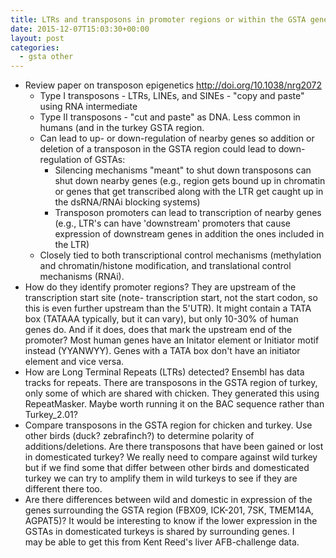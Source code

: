 ```yaml
---
title: LTRs and transposons in promoter regions or within the GSTA genes
date: 2015-12-07T15:03:30+00:00
layout: post
categories:
  - gsta other
---
```

  * Review paper on transposon epigenetics <http://doi.org/10.1038/nrg2072>
    * Type I transposons - LTRs, LINEs, and SINEs - "copy and paste" using RNA intermediate
    * Type II transposons - "cut and paste" as DNA. Less common in humans (and in the turkey GSTA region.
    * Can lead to up- or down-regulation of nearby genes so addition or deletion of a transposon in the GSTA region could lead to down-regulation of GSTAs:
      * Silencing mechanisms "meant" to shut down transposons can shut down nearby genes (e.g., region gets bound up in chromatin or genes that get transcribed along with the LTR get caught up in the dsRNA/RNAi blocking systems)
      * Transposon promoters can lead to transcription of nearby genes (e.g., LTR's can have 'downstream' promoters that cause expression of downstream genes in addition the ones included in the LTR)
    * Closely tied to both transcriptional control mechanisms (methylation and chromatin/histone modification, and translational control mechanisms (RNAi).
  * How do they identify promoter regions? They are upstream of the transcription start site (note- transcription start, not the start codon, so this is even further upstream than the 5'UTR). It might contain a TATA box (TATAAA typically, but it can vary), but only 10-30% of human genes do. And if it does, does that mark the upstream end of the promoter? Most human genes have an Initator element or Initiator motif instead (YYANWYY). Genes with a TATA box don't have an initiator element and vice versa.
  * How are Long Terminal Repeats (LTRs) detected? Ensembl has data tracks for repeats. There are transposons in the GSTA region of turkey, only some of which are shared with chicken. They generated this using RepeatMasker. Maybe worth running it on the BAC sequence rather than Turkey_2.01?
  * Compare transposons in the GSTA region for chicken and turkey. Use other birds (duck? zebrafinch?) to determine polarity of additions/deletions. Are there transposons that have been gained or lost in domesticated turkey? We really need to compare against wild turkey but if we find some that differ between other birds and domesticated turkey we can try to amplify them in wild turkeys to see if they are different there too.
  * Are there differences between wild and domestic in expression of the genes surrounding the GSTA region (FBX09, ICK-201, 7SK, TMEM14A, AGPAT5)? It would be interesting to know if the lower expression in the GSTAs in domesticated turkeys is shared by surrounding genes. I may be able to get this from Kent Reed's liver AFB-challenge data.
